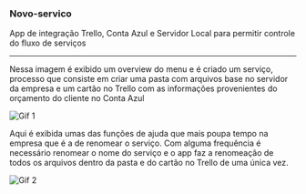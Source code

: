 ### Novo-servico
App de integração Trello, Conta Azul e Servidor Local para permitir controle do fluxo de serviços 

-----

Nessa imagem  é exibido um overview do menu e é criado um serviço, processo que consiste em criar uma pasta com arquivos base no servidor da empresa e um cartão no Trello com as informações provenientes do orçamento do cliente no Conta Azul

![Gif 1](https://i.imgur.com/zvjJq6b.gif)

Aqui é exibida umas das funções de ajuda que mais poupa tempo na empresa que é a de renomear o serviço. Com alguma frequência é necessário renomear o nome do serviço e o app faz a renomeação de todos os arquivos dentro da pasta e do cartão no Trello de uma única vez.

![Gif 2](https://i.imgur.com/0LFmhNX.gif)
